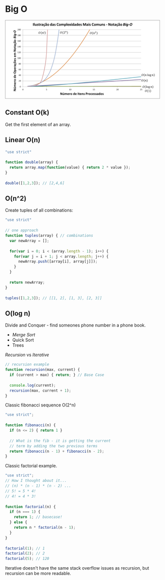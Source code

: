 # Big O

![Big O](/assets/big_o.png)

## Constant O(k)

Get the first element of an array.

## Linear O(n)

```JavaScript
"use strict"

function double(array) {
  return array.map(function(value) { return 2 * value });
}

double([1,2,3]); // [2,4,6]
```

## O(n^2)

Create tuples of all combinations:

```JavaScript
"use strict"

// one approach
function tuples(array) { // combinations
  var newArray = [];

  for(var i = 0; i < (array.length - 1); i++) {
    for(var j = i + 1; j < array.length; j++) {
      newArray.push([array[i], array[j]]);
    }
  }

  return newArray;
}

tuples([1,2,3]); // [[1, 2], [1, 3], [2, 3]]
```

## O(log n)

Divide and Conquer - find someones phone number in a phone book.

* _Merge Sort_
* Quick Sort
* Trees

_Recursion_ vs _Iterative_

```JavaScript
// recursion example
function recursion(max, current) {
  if (current > max) { return; } // Base Case

  console.log(current);
  recursion(max, current + 1);
}
```

Classic fibonacci sequence O(2^n)
```JavaScript
"use strict";

function fibonacci(n) {
  if (n <= 2) { return 1 }

  // What is the fib - it is getting the current
  // term by adding the two previous terms
  return fibonacci(n - 1) + fibonacci(n - 2);
}
```

Classic factorial example.
```JavaScript
"use strict";
// How I thought about it...
// (n) * (n - 1) * (n - 2) ...
// 5! = 5 * 4!
// 4! = 4 * 3!

function factorial(n) {
  if (n === 1) {
    return 1; // basecase!
  } else {
    return n * factorial(n - 1);
  }
}

factorial(1); // 1
factorial(2); // 2
factorial(5); // 120
```

Iterative doesn't have the same stack overflow issues as recursion,
but recursion can be more readable.
